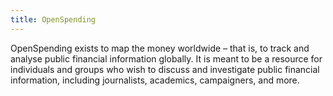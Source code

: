 ```yaml
---
title: OpenSpending
---
```


OpenSpending exists to map the money worldwide – that is, to track and analyse public financial
information globally. It is meant to be a resource for individuals and groups who wish to discuss
and investigate public financial information, including journalists, academics, campaigners, and more.